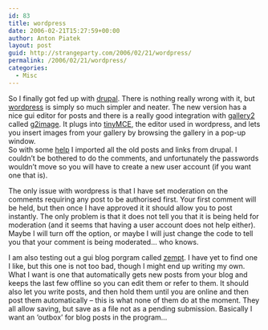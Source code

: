 ```yaml
---
id: 83
title: wordpress
date: 2006-02-21T15:27:59+00:00
author: Anton Piatek
layout: post
guid: http://strangeparty.com/2006/02/21/wordpress/
permalink: /2006/02/21/wordpress/
categories:
  - Misc
---
```

So I finally got fed up with [drupal](http://drupal.org). There is nothing really wrong with it, but [wordpress](http://wordpress.org/) is simply so much simpler and neater. The new version has a nice gui editor for posts and there is a really good integration with [gallery2](htp://gallery.sourceforge.net) called [g2image](http://g2image.steffensenfamily.com/index.php?title=Main_Page). It plugs into [tinyMCE](http://tinymce.moxiecode.com/), the editor used in wordpress, and lets you insert images from your gallery by browsing the gallery in a pop-up window.  
So with some [help](http://vrypan.net/log/archives/2005/03/10/migrating-from-drupal-to-wordpress/ "help") I imported all the old posts and links from drupal. I couldn&#8217;t be bothered to do the comments, and unfortunately the passwords wouldn&#8217;t move so you will have to create a new user account (if you want one that is).

The only issue with wordpress is that I have set moderation on the comments requiring any post to be authorised first. Your first comment will be held, but then once I have approved it it should allow you to post instantly. The only problem is that it does not tell you that it is being held for moderation (and it seems that having a user account does not help either). Maybe I will turn off the option, or maybe I will just change the code to tell you that your comment is being moderated&#8230; who knows.

I am also testing out a gui blog porgram called [zempt](http://zempt.com). I have yet to find one I like, but this one is not too bad, though I might end up writing my own. What I want is one that automatically gets new posts from your blog and keeps the last few offline so you can edit them or refer to them. It should also let you write posts, and then hold them until you are online and then post them automatically &#8211; this is what none of them do at the moment. They all allow saving, but save as a file not as a pending submission. Basically I want an &#8216;outbox&#8217; for blog posts in the program&#8230;